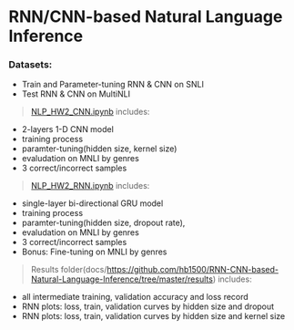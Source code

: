 # RNN/CNN-based Natural Language Inference

### Datasets:
* Train and Parameter-tuning RNN & CNN on SNLI
* Test RNN & CNN on MultiNLI

> [NLP_HW2_CNN.ipynb](docs/https://github.com/hb1500/RNN-CNN-based-Natural-Language-Inference/blob/master/NLP_HW2_CNN.ipynb) includes: 
* 2-layers 1-D CNN model
* training process
* paramter-tuning(hidden size, kernel size)
* evaludation on MNLI by genres
* 3 correct/incorrect samples

> [NLP_HW2_RNN.ipynb](docs/https://github.com/hb1500/RNN-CNN-based-Natural-Language-Inference/blob/master/NLP_HW2_RNN.ipynb) includes:
* single-layer bi-directional GRU model 
* training process 
* paramter-tuning(hidden size, dropout rate), 
* evaludation on MNLI by genres
* 3 correct/incorrect samples
* Bonus: Fine-tuning on MNLI by genres

> Results folder(docs/https://github.com/hb1500/RNN-CNN-based-Natural-Language-Inference/tree/master/results) includes:
* all intermediate training, validation accuracy and loss record 
* RNN plots: loss, train, validation curves by hidden size and dropout
* RNN plots: loss, train, validation curves by hidden size and kernel size
